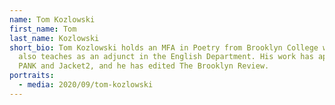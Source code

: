 ```yaml
---
name: Tom Kozlowski
first_name: Tom
last_name: Kozlowski
short_bio: Tom Kozlowski holds an MFA in Poetry from Brooklyn College where he
  also teaches as an adjunct in the English Department. His work has appeared in
  PANK and Jacket2, and he has edited The Brooklyn Review.
portraits:
  - media: 2020/09/tom-kozlowski
---
```

